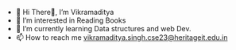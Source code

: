 - 👋 Hi There👏, I’m Vikramaditya
- 👀 I’m interested in Reading Books
- 🌱 I’m currently learning Data structures and web Dev.
- 📫 How to reach me vikramaditya.singh.cse23@heritageit.edu.in

<!---
vcoder10/vcoder10 is a ✨ special ✨ repository because its `README.md` (this file) appears on your GitHub profile.
You can click the Preview link to take a look at your changes.
--->
